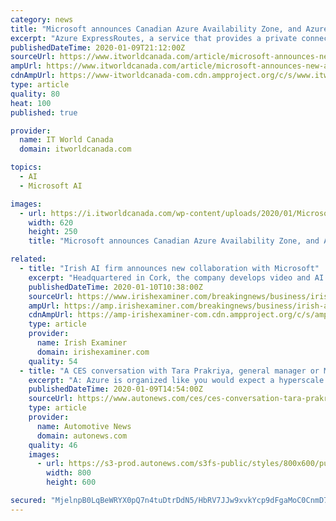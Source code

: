 ```yaml
---
category: news
title: "Microsoft announces Canadian Azure Availability Zone, and Azure ExpressRoute in Vancouver"
excerpt: "Azure ExpressRoutes, a service that provides a private connection between an organization ... Users will be able to enter questions about the city’s services and receive immediate answers in a conversational format. Ottawa will begin piloting its new 311 AI chatbot in the first quarter of 2020. Sanders also said the city is experimenting ..."
publishedDateTime: 2020-01-09T21:12:00Z
sourceUrl: https://www.itworldcanada.com/article/microsoft-announces-new-azure-availability-zone-and-azure-expressroute-in-vancouver/425868
ampUrl: https://www.itworldcanada.com/article/microsoft-announces-new-azure-availability-zone-and-azure-expressroute-in-vancouver/425868?amp=1
cdnAmpUrl: https://www-itworldcanada-com.cdn.ampproject.org/c/s/www.itworldcanada.com/article/microsoft-announces-new-azure-availability-zone-and-azure-expressroute-in-vancouver/425868?amp=1
type: article
quality: 80
heat: 100
published: true

provider:
  name: IT World Canada
  domain: itworldcanada.com

topics:
  - AI
  - Microsoft AI

images:
  - url: https://i.itworldcanada.com/wp-content/uploads/2020/01/Microsoft-envision-alysa-e1578600806775-620x250.jpg
    width: 620
    height: 250
    title: "Microsoft announces Canadian Azure Availability Zone, and Azure ExpressRoute in Vancouver"

related:
  - title: "Irish AI firm announces new collaboration with Microsoft"
    excerpt: "Headquartered in Cork, the company develops video and AI technology that retailers use to protect their stock from theft ... Their artificial intelligence and computer vision technology uses Microsoft Azure IoT Central. They said the collaboration will enable more retailers around the world to rapidly understand the events that are unknowingly ..."
    publishedDateTime: 2020-01-10T10:38:00Z
    sourceUrl: https://www.irishexaminer.com/breakingnews/business/irish-ai-firm-announces-new-collaboration-with-microsoft-974646.html
    ampUrl: https://amp.irishexaminer.com/breakingnews/business/irish-ai-firm-announces-new-collaboration-with-microsoft-974646.html
    cdnAmpUrl: https://amp-irishexaminer-com.cdn.ampproject.org/c/s/amp.irishexaminer.com/breakingnews/business/irish-ai-firm-announces-new-collaboration-with-microsoft-974646.html
    type: article
    provider:
      name: Irish Examiner
      domain: irishexaminer.com
    quality: 54
  - title: "A CES conversation with Tara Prakriya, general manager or Microsoft Azure IoT mobility"
    excerpt: "A: Azure is organized like you would expect a hyperscale cloud, that is aspiring to be everyone's computer, to be. There are many specific areas, including storage, networking and all those pieces. We have a very large investment in IoT as well as in AI. The reason why Azure AI and IoT are really interesting is because in many cases they ..."
    publishedDateTime: 2020-01-09T14:54:00Z
    sourceUrl: https://www.autonews.com/ces/ces-conversation-tara-prakriya-general-manager-or-microsoft-azure-iot-mobility
    type: article
    provider:
      name: Automotive News
      domain: autonews.com
    quality: 46
    images:
      - url: https://s3-prod.autonews.com/s3fs-public/styles/800x600/public/Tara-main_i.jpg
        width: 800
        height: 600

secured: "MjelnpB0LqBeWRYX0pQ7n4tuDtrDdN5/HbRV7JJw9xvkYcp9dFgaMoC0CnmD7j/Nil6miHdrcqK2U4W9igrL7CPEi644EqaB+KKtagJSlq17p9m9YWmrsqMplH3SbRNZwrJCofogw/APztg7IBwkYbntGwcdSMfmvNVmh7e+pfRr94wheNYMBxxsrBI+4i28CEaTjX29vkGhdvxsfCrCJgYM2uEtnshsbfD7GjBpIc2bYPV+5D5e46TflgGns7Ax2Dh9OVEjCzrG4KXS1VbLPMdxWRcTepGkD3FxhjHrNp5e68vhxDeU3SdY6Sl9M0meECZVzZWPRoTCh9Y1lPuthUj9OXTL2X1om3AnJbfsB5MKubddW1zu1AGt1wij9ZgngNUx6Z2nzq2mm3HnOdLhFsY/Sa4rj7aXXmb5Bj45/4RCwPS75oGuZMcenNX2FL5JxSRGkm5Sj6tBWAeRCe2MLg==;nNcmAueiPxUmNatqg8QmMg=="
---
```


